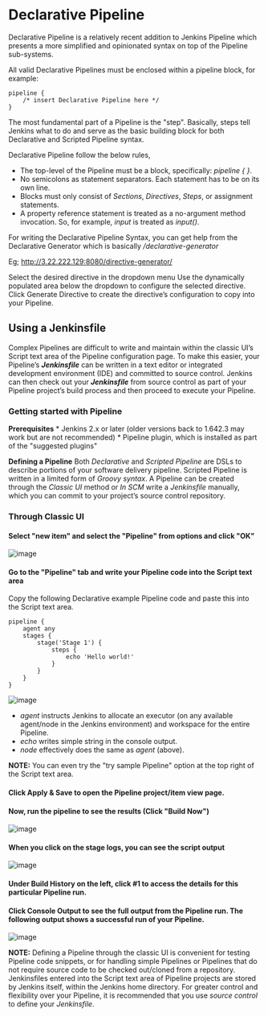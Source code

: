 # Declarative Pipeline
Declarative Pipeline is a relatively recent addition to Jenkins Pipeline which presents a more simplified and opinionated syntax on top of the Pipeline sub-systems.

All valid Declarative Pipelines must be enclosed within a pipeline block, for example:

```
pipeline {
    /* insert Declarative Pipeline here */
}
```

The most fundamental part of a Pipeline is the "step". Basically, steps tell Jenkins what to do and serve as the basic building block for both Declarative and Scripted Pipeline syntax.

Declarative Pipeline follow the below rules,

  * The top-level of the Pipeline must be a block, specifically: _pipeline { }_.
  * No semicolons as statement separators. Each statement has to be on its own line.
  * Blocks must only consist of _Sections_, _Directives_, _Steps_, or assignment statements.
  * A property reference statement is treated as a no-argument method invocation. So, for example, _input_ is treated as _input()_.

For writing the Declarative Pipeline Syntax, you can get help from the Declarative Generator which is basically _<YOUR JENKINS URL>/declarative-generator_
  
 Eg; http://3.22.222.129:8080/directive-generator/
  
  Select the desired directive in the dropdown menu
  Use the dynamically populated area below the dropdown to configure the selected directive.
  Click Generate Directive to create the directive’s configuration to copy into your Pipeline.
  
## Using a Jenkinsfile
  Complex Pipelines are difficult to write and maintain within the classic UI’s Script text area of the Pipeline configuration page.
  To make this easier, your Pipeline’s **_Jenkinsfile_** can be written in a text editor or integrated development environment (IDE) and committed to source control.
  Jenkins can then check out your **_Jenkinsfile_** from source control as part of your Pipeline project’s build process and then proceed to execute your Pipeline.
  
  ### Getting started with Pipeline
  **Prerequisites**
    * Jenkins 2.x or later (older versions back to 1.642.3 may work but are not recommended)
    * Pipeline plugin, which is installed as part of the "suggested plugins"
  
  **Defining a Pipeline**
  Both _Declarative_ and _Scripted Pipeline_ are DSLs to describe portions of your software delivery pipeline. Scripted Pipeline is written in a limited form of _Groovy syntax_.
  A Pipeline can be created through the _Classic UI_ method or _In SCM_ write a _Jenkinsfile_ manually, which you can commit to your project’s source control repository. 
  
  ### Through Classic UI
  #### Select "new item" and select the "Pipeline" from options and click "OK"  
  ![image](https://user-images.githubusercontent.com/90503660/136320569-c5d7518d-a50f-4886-8069-5b3b71b727b5.png)
  
  #### Go to the "Pipeline" tab and write your Pipeline code into the Script text area
  Copy the following Declarative example Pipeline code and paste this into the Script text area. 
    
```
pipeline {
    agent any 
    stages {
        stage('Stage 1') {
            steps {
                echo 'Hello world!' 
            }
        }
    }
}
```

![image](https://user-images.githubusercontent.com/90503660/136320696-eed5f58a-3b8e-48a1-9b40-e88731acfecc.png)

* _agent_ instructs Jenkins to allocate an executor (on any available agent/node in the Jenkins environment) and workspace for the entire Pipeline.
* _echo_ writes simple string in the console output.
* _node_ effectively does the same as _agent_ (above).

**NOTE:** You can even try the "try sample Pipeline" option at the top right of the Script text area. 

#### Click Apply & Save to open the Pipeline project/item view page.
#### Now, run the pipeline to see the results (Click "Build Now")

![image](https://user-images.githubusercontent.com/90503660/136321200-2841bf38-808d-4ab7-a8d8-04128df74beb.png)

#### When you click on the stage logs, you can see the script output

![image](https://user-images.githubusercontent.com/90503660/136321274-3d4b1524-6d8e-433d-a7a3-89f5243b5528.png)

#### Under Build History on the left, click #1 to access the details for this particular Pipeline run.
#### Click Console Output to see the full output from the Pipeline run. The following output shows a successful run of your Pipeline.

![image](https://user-images.githubusercontent.com/90503660/136321398-5fb14200-48e9-4b91-b3d8-f2cb71c0f0d4.png)

**NOTE:** Defining a Pipeline through the classic UI is convenient for testing Pipeline code snippets, or for handling simple Pipelines or Pipelines that do not require 
          source code to be checked out/cloned from a repository.
          Jenkinsfiles entered into the Script text area of Pipeline projects are stored by Jenkins itself, within the Jenkins home directory.
          For greater control and flexibility over your Pipeline, it is recommended that you use _source control_ to define your _Jenkinsfile_.


    
